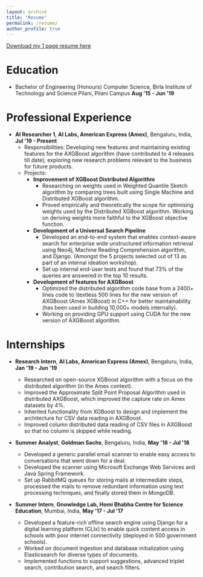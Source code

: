 ```yaml
---
layout: archive
title: "Resume"
permalink: /resume/
author_profile: true
---
```


<p style="text-decoration:underline;"><a href="https://vigneshn1997.github.io/files/Vignesh_1pager.pdf">Download my 1 page resume here</a></p>

Education
======
* Bachelor of Engineering (Honours) Computer Science, Birla Institute of Technology and Science Pilani, Pilani Campus  **Aug '15 - Jun '19**  


Professional Experience
======
* **AI Researcher 1**, **AI Labs, American Express (Amex)**, Bengaluru, India,     **Jul '19 - Present**
  * Responsibilities: Developing new features and maintaining existing features for the AXGBoost algorithm (have contributed to 4 releases till date); exploring new research problems relevant to the business for future products.
  * Projects:
    * **Improvement of XGBoost Distributed Algorithm**
        * Researching on weights used in Weighted Quantile Sketch algorithm by comparing trees built using Single Machine and Distributed XGBoost algorithm.
        * Proved empirically and theoretically the scope for optimising weights used by the Distributed XGBoost algorithm. Working on deriving weights more faithful to the XGBoost objective function.
    * **Development of a Universal Search Pipeline**
        * Developed an end-to-end system that enables context-aware search for enterprise wide unstructured information retrieval using Neo4j, Machine Reading Comprehension algorithm, and Django. (Amongst the 5 projects selected out of 13 as part of an internal ideation workshop).
        * Set up internal end-user tests and found that 73% of the queries are answered in the top 10 results.
    * **Development of features for AXGBoost**
        * Optimized the distributed algorithm code base from a 2400+ lines code to \textless 500 lines for the new version of AXGBoost (Amex XGBoost) in C++ for better maintainability (has been used in building 10,000+ models internally).
        * Working on providing GPU support using CUDA for the new version of AXGBoost algorithm.

Internships
======
* **Research Intern**, **AI Labs, American Express (Amex)**, Bengaluru, India,     **Jan '19 - Jun '19**
    * Researched on open-source XGBoost algorithm with a focus on the distributed algorithm (in the Amex context).
    * Improved the Approximate Split Point Proposal Algorithm used in distributed AXGBoost, which improved the capture rate on Amex datasets by 4%.
    * Inherited functionality from XGBoost to design and implement the architecture for CSV data reading in AXGBoost.
    * Improved column distributed data reading of CSV files in AXGBoost so that no column is skipped while reading.

* **Summer Analyst**, **Goldman Sachs**, Bengaluru, India,     **May '18 - Jul '18**
    * Developed a generic parallel email scanner to enable easy access to conversations that went down for a deal.
    * Developed the scanner using Microsoft Exchange Web Services and Java Spring Framework.
    * Set up RabbitMQ queues for storing mails at intermediate steps, processed the mails to remove redundant information using text processing techniques, and finally stored them in MongoDB.

* **Summer Intern**, **Gnowledge Lab, Homi Bhabha Centre for Science Education**, Mumbai, India,     **May '17 - Jul '17**
    * Developed a feature-rich offline search engine using Django for a digital learning platform (CLIx) to enable quick content access in schools with poor internet connectivity (deployed in 500 government schools).
    * Worked on document ingestion and database initialization using Elasticsearch for diverse types of documents.
    * Implemented functions to support suggestions, advanced triplet search, contribution search, and search filters.